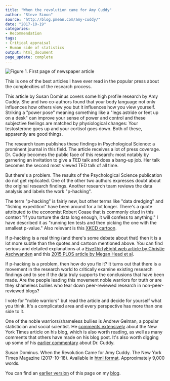```yaml
---
title: "When the revolution came for Amy Cuddy"
author: "Steve Simon"
source: "http://blog.pmean.com/amy-cuddy/"
date: "2017-10-19"
categories:
- Recommendation
tags:
- Critical appraisal
- Human side of statistics
output: html_document
page_update: complete
---
```


![Figure 1. First page of newspaper article](http://www.pmean.com/new-images/17/amy-cuddy01.png)

<div class="notes">

This is one of the best articles I have ever read in the popular press about the complexities of the research process.

This article by Susan Dominus covers some high profile research by Amy Cuddy. She and two co-authors found that your body language not only influences how others view you but it influences how you view yourself. Striking a "power pose" meaning something like a "legs astride or feet up on a desk" can improve your sense of power and control and these subjective feelings are matched by physiological changes: Your testosterone goes up and your cortisol goes down. Both of these, apparently are good things.

The research team publishes these findings in Psychological Science: a prominent journal in this field. The article receives a lot of press coverage. Dr. Cuddy becomes the public face of this research: most notably by garnering an invitation to give a TED talk and does a bang-up job. Her talk becomes the second most viewed TED talk of all time.

But there's a problem. The results of the Psychological Science publication do not get replicated. One of the other two authors expresses doubt about the original research findings. Another research team reviews the data analysis and labels the work "p-hacking".

The term "p-hacking" is fairly new, but other terms like "data dredging" and "fishing expedition" have been around for a lot longer. There's a quote attributed to the economist Robert Coase that is commonly cited in this context "If you torture the data long enough, it will confess to anything." I have described it as "running ten tests and then picking the one with the smallest p-value." Also relevant is this [XKCD cartoon](https://xkcd.com/882/).

If p-hacking is a real thing (and there's some debate about that) then it is a lot more subtle than the quotes and cartoon mentioned above. You can find serious and detailed explanations at a [FiveThirtyEight web article by Christie Aschwanden][asc1] and this [2015 PLOS article by Megan Head et al][hea1].

If p-hacking is a problem, then how do you fix it? It turns out that there is a movement in the research world to critically examine existing research findings and to see if the data truly supports the conclusions that have been made. Are the people leading this movement noble warriors for truth or are they shameless bullies who tear down peer-reviewed research in non-peer-reviewed blogs?

I vote for "noble warriors" but read the article and decide for yourself what you think. It's a complicated area and every perspective has more than one side to it.

One of the noble warriors/shameless bullies is Andrew Gelman, a popular statistician and social scientist. He [comments extensively][gel1] about the New York Times article on his blog, which is also worth reading, as well as many comments that others have made on his blog post. It's also worth digging up some of his [earlier commentary][gel2] about Dr. Cuddy.

Susan Dominus. When the Revolution Came for Amy Cuddy. The New York Times Magazine (2017-10-18). Available in [html format][dom1]. Approximately 9,000 words.

You can find an [earlier version][sim1] of this page on my [blog][sim2].

[sim1]: http://blog.pmean.com/amy-cuddy/
[sim2]: http://blog.pmean.com

[asc1]: https://fivethirtyeight.com/features/science-isnt-broken/
[dom1]: https://www.nytimes.com/2017/10/18/magazine/when-the-revolution-came-for-amy-cuddy.html
[gel1]: http://andrewgelman.com/2017/10/18/beyond-power-pose-using-replication-failures-better-understanding-data-collection-analysis-better-science/
[gel2]: http://andrewgelman.com/?s=Amy+Cuddy
[hea1]: https://journals.plos.org/plosbiology/article?id=10.1371/journal.pbio.1002106

</div>